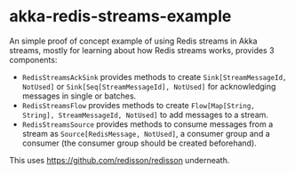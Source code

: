 # akka-redis-streams-example
An simple proof of concept example of using Redis streams in Akka streams, mostly for learning about how Redis streams works, provides 3 components:

* `RedisStreamsAckSink` provides methods to create `Sink[StreamMessageId, NotUsed]` or `Sink[Seq[StreamMessageId], NotUsed]` for acknowledging messages in single or batches.
* `RedisStreamsFlow` provides methods to create `Flow[Map[String, String], StreamMessageId, NotUsed]` to add messages to a stream.
* `RedisStreamsSource` provides methods to consume messages from a stream as `Source[RedisMessage, NotUsed]`, a consumer group and a consumer (the consumer group should be created beforehand).

This uses https://github.com/redisson/redisson underneath.
